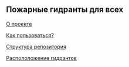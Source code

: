 ## Пожарные гидранты для всех
 
[О проекте](project.md)

[Как пользоваться?](instruction.md)

[Структура репозитория](struct.md)

[Распололожение гидрантов](https://danil99152.github.io/)
